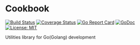 # Cookbook

[![Build Status](https://travis-ci.org/dynastymasra/cookbook.svg?branch=master)](https://travis-ci.org/dynastymasra/cookbook)
[![Coverage Status](https://coveralls.io/repos/github/dynastymasra/cookbook/badge.svg?branch=master)](https://coveralls.io/github/dynastymasra/cookbook?branch=master)
[![Go Report Card](https://goreportcard.com/badge/github.com/dynastymasra/cookbook)](https://goreportcard.com/report/github.com/dynastymasra/cookbook)
[![GoDoc](https://godoc.org/github.com/dynastymasra/cookbook?status.svg)](https://godoc.org/github.com/dynastymasra/cookbook)
[![License: MIT](https://img.shields.io/badge/license-MIT-yellow.svg)](https://opensource.org/licenses/MIT)

Utilities library for Go(Golang) development
